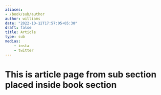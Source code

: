 ```yaml
---
aliases:
- /book/sub/author
author: williams
date: "2022-10-12T17:57:05+05:30"
draft: false
title: Article
type: sub
medias:
    - insta
    - twitter
---
```


# This is article page from sub section placed inside book section